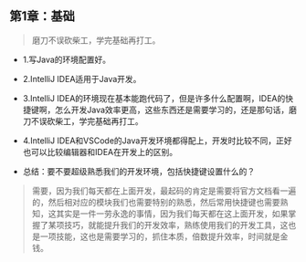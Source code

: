 ## 第1章：基础

>磨刀不误砍柴工，学完基础再打工。

- 1.写Java的环境配置好。

- 2.IntelliJ IDEA适用于Java开发。

- 3.IntelliJ IDEA的环境现在基本能跑代码了，但是许多什么配置啊，IDEA的快捷键啊，怎么开发Java效率更高，这些东西还是需要学习的，还是那句话，磨刀不误砍柴工，学完基础再打工。

- 4.IntelliJ IDEA和VSCode的Java开发环境都得配上，开发时比较不同，正好也可以比较编辑器和IDEA在开发上的区别。

- 总结：要不要超级熟悉我们的开发环境，包括快捷键设置什么的？

>需要，因为我们每天都在上面开发，最起码的肯定是需要将官方文档看一遍的，然后相对应的模块我们也需要特别的熟悉，然后常用快捷键也需要熟知，这其实是一件一劳永逸的事情，因为我们每天都在这上面开发，如果掌握了某项技巧，就能提升我们的开发效率，熟练使用我们的开发工具，这也是一项技能，这也是需要学习的，抓住本质，倍数提升效率，时间就是金钱。